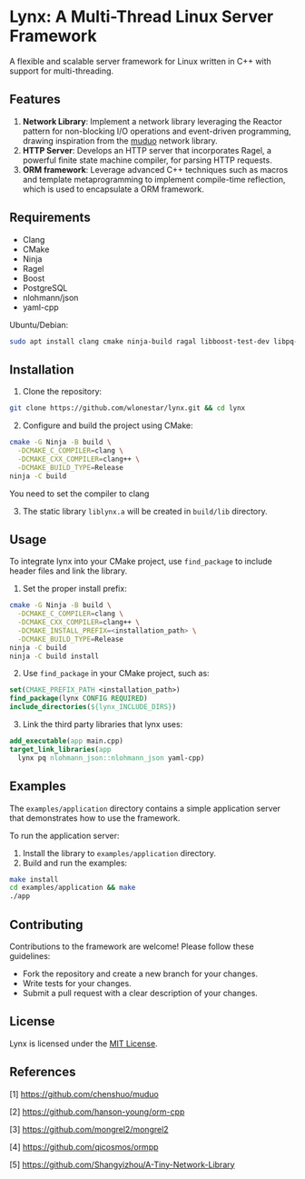 # Lynx: A Multi-Thread Linux Server Framework

A flexible and scalable server framework for Linux written in C++ with support for multi-threading.

## Features

1. **Network Library**: Implement a network library leveraging the Reactor pattern for non-blocking I/O operations and event-driven programming, drawing inspiration from the [muduo](https://github.com/chenshuo/muduo) network library.
2. **HTTP Server**: Develops an HTTP server that incorporates Ragel, a powerful finite state machine compiler, for parsing HTTP requests.
3. **ORM framework**: Leverage advanced C++ techniques such as macros and template metaprogramming to implement compile-time reflection, which is used to encapsulate a ORM framework.

## Requirements

- Clang
- CMake
- Ninja
- Ragel
- Boost
- PostgreSQL
- nlohmann/json
- yaml-cpp

Ubuntu/Debian:

```bash
sudo apt install clang cmake ninja-build ragal libboost-test-dev libpq-dev nlohmann-json3-dev libyaml-cpp-dev
```

## Installation

1. Clone the repository:

```bash
git clone https://github.com/wlonestar/lynx.git && cd lynx
```

2. Configure and build the project using CMake:

```bash
cmake -G Ninja -B build \
  -DCMAKE_C_COMPILER=clang \
  -DCMAKE_CXX_COMPILER=clang++ \
  -DCMAKE_BUILD_TYPE=Release
ninja -C build
```

You need to set the compiler to clang

3. The static library `liblynx.a` will be created in `build/lib` directory.

## Usage

To integrate lynx into your CMake project, use `find_package` to include header files and link the library.

1. Set the proper install prefix:

```bash
cmake -G Ninja -B build \
  -DCMAKE_C_COMPILER=clang \
  -DCMAKE_CXX_COMPILER=clang++ \
  -DCMAKE_INSTALL_PREFIX=<installation_path> \
  -DCMAKE_BUILD_TYPE=Release
ninja -C build
ninja -C build install
```

2. Use `find_package` in your CMake project, such as:

```cmake
set(CMAKE_PREFIX_PATH <installation_path>)
find_package(lynx CONFIG REQUIRED)
include_directories(${lynx_INCLUDE_DIRS})
```

3. Link the third party libraries that lynx uses:

```cmake
add_executable(app main.cpp)
target_link_libraries(app
  lynx pq nlohmann_json::nlohmann_json yaml-cpp)
```

## Examples

The `examples/application` directory contains a simple application server that demonstrates how to use the framework.

To run the application server:

1. Install the library to `examples/application` directory.
2. Build and run the examples:

```bash
make install
cd examples/application && make
./app
```

## Contributing

Contributions to the framework are welcome! Please follow these guidelines:

- Fork the repository and create a new branch for your changes.
- Write tests for your changes.
- Submit a pull request with a clear description of your changes.

## License

Lynx is licensed under the [MIT License](https://github.com/wlonestar/lynx/blob/master/LICENSE).

## References

[1] https://github.com/chenshuo/muduo

[2] https://github.com/hanson-young/orm-cpp

[3] https://github.com/mongrel2/mongrel2

[4] https://github.com/qicosmos/ormpp

[5] https://github.com/Shangyizhou/A-Tiny-Network-Library
